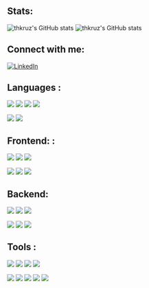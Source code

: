## Stats:
![thkruz's GitHub stats](https://github-readme-stats.vercel.app/api/top-langs/?username=thkruz&langs_count=8&layout=compact)
![thkruz's GitHub stats](https://github-readme-stats.vercel.app/api?username=thkruz&show_icons=true&layout=compact&line_height=24)

## Connect with me:
[![LinkedIn](https://img.shields.io/badge/Social-LinkedIn-informational?style=for-the-badge&logo=LinkedIn&logoColor=white&color=0A66C2)](https://www.linkedin.com/in/thekru/)

## Languages :

![](https://img.shields.io/badge/Code-Typescript-informational?style=for-the-badge&logo=Typescript&logoColor=white&color=3178C6)
![](https://img.shields.io/badge/Code-Javascript-informational?style=for-the-badge&logo=Javascript&logoColor=white&color=F7DF1E)
![](https://img.shields.io/badge/Code-Bash-informational?style=for-the-badge&logo=GNU%20Bash&logoColor=white&color=4EAA25)
![](https://img.shields.io/badge/Code-C%2B%2B-informational?style=for-the-badge&logo=C%2B%2B&logoColor=white&color=00599C)

![](https://img.shields.io/badge/Code-C%23-informational?style=for-the-badge&logo=C%23&logoColor=white&color=239120)
![](https://img.shields.io/badge/Code-Python-informational?style=for-the-badge&logo=Python&logoColor=white&color=3776AB)

## Frontend: :

![](https://img.shields.io/badge/Tools-WebGL-informational?style=for-the-badge&logo=WebGL&logoColor=white&color=990000)
![](https://img.shields.io/badge/Tools-React-informational?style=for-the-badge&logo=React&logoColor=white&color=61DAFB)
![](https://img.shields.io/badge/Tools-Webpack-informational?style=for-the-badge&logo=Webpack&logoColor=white&color=8DD6F9)

![](https://img.shields.io/badge/Tools-PWA-informational?style=for-the-badge&logo=PWA&logoColor=white&color=5A0FC8)
![](https://img.shields.io/badge/Library-TensorFlow-informational?style=for-the-badge&logo=TensorFlow&logoColor=white&color=FF6F00)
![](https://img.shields.io/badge/Tools-Vite-informational?style=for-the-badge&logo=Vite&logoColor=white&color=646CFF)

## Backend:

![](https://img.shields.io/badge/Tools-Express-informational?style=for-the-badge&logo=Express&logoColor=white&color=000000)
![](https://img.shields.io/badge/Tools-Socket.io-informational?style=for-the-badge&logo=Socket.io&logoColor=white&color=010101)
![](https://img.shields.io/badge/Cloud-Google-informational?style=for-the-badge&logo=Google%20Cloud&logoColor=white&color=4285F4)

![](https://img.shields.io/badge/Tools-MongoDB-informational?style=for-the-badge&logo=MongoDB&logoColor=white&color=47A248)
![](https://img.shields.io/badge/Tools-Redis-informational?style=for-the-badge&logo=Redis&logoColor=white&color=DC382D)
![](https://img.shields.io/badge/Cloud-Heroku-informational?style=for-the-badge&logo=Heroku&logoColor=white&color=430098)

## Tools :

![](https://img.shields.io/badge/Editor-VS%20Code-informational?style=for-the-badge&logo=Visual%20Studio%20Code&logoColor=white&color=007ACC)
![](https://img.shields.io/badge/OS-Red%20Hat-informational?style=for-the-badge&logo=Red%20Hat&logoColor=white&color=EE0000)
![](https://img.shields.io/badge/OS-Windows-informational?style=for-the-badge&logo=Windows&logoColor=white&color=0078D6)
![](https://img.shields.io/badge/Tools-Brave-informational?style=for-the-badge&logo=Brave&logoColor=white&color=FB542B)

![](https://img.shields.io/badge/IDE-Unity-informational?style=for-the-badge&logo=Unity&logoColor=white&color=FFFFFF)
![](https://img.shields.io/badge/Editor-Atom-informational?style=for-the-badge&logo=Atom&logoColor=white&color=66595C)
![](https://img.shields.io/badge/OS-Proxmox-informational?style=for-the-badge&logo=Proxmox&logoColor=white&color=E57000)
![](https://img.shields.io/badge/OS-Ubuntu-informational?style=for-the-badge&logo=Ubuntu&logoColor=white&color=E95420)
![](https://img.shields.io/badge/OS-Kali%20Linux-informational?style=for-the-badge&logo=Kali%20Linux&logoColor=white&color=557C94)
